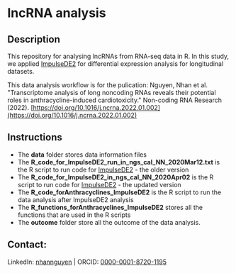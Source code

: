 # lncRNA analysis

## Description
This repository for analysing lncRNAs from RNA-seq data in R. In this study, we applied [ImpulseDE2](https://github.com/YosefLab/ImpulseDE2) for differential expression analysis for longitudinal datasets.

This data analysis workflow is for the pulication: Nguyen, Nhan et al. "Transcriptome analysis of long noncoding RNAs reveals their potential roles in anthracycline-induced cardiotoxicity." Non-coding RNA Research (2022). [https://doi.org/10.1016/j.ncrna.2022.01.002](https://doi.org/10.1016/j.ncrna.2022.01.002)

## Instructions
- The **data** folder stores data information files
- The **R_code_for_ImpulseDE2_run_in_ngs_cal_NN_2020Mar12.txt** is the R script to run code for [ImpulseDE2](https://github.com/YosefLab/ImpulseDE2) - the older version
- The **R_code_for_ImpulseDE2_in_ngs_cal_NN_2020Apr02** is the R script to run code for [ImpulseDE2](https://github.com/YosefLab/ImpulseDE2) - the updated version
- The **R_code_forAnthracyclines_ImpulseDE2** is the R script to run the data analysis after ImpulseDE2 analysis
- The **R_functions_forAnthracyclines_ImpulseDE2** stores all the functions that are used in the R scripts
- The **outcome** folder store all the outcome of the data analysis.

## Contact:
LinkedIn:	[nhannguyen](https://www.linkedin.com/in/nhannguyen1412) | ORCID: [0000-0001-8720-1195](https://orcid.org/0000-0001-8720-1195)
